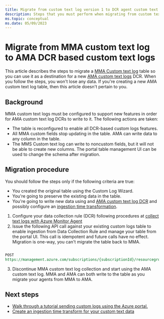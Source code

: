 ```yaml
---
title: Migrate from custom text log version 1 to DCR agent custom text logs.
description: Steps that you must perform when migrating from custom text log v1 to DCR based AMA custom text logs.
ms.topic: conceptual
ms.date: 05/09/2023
---
```


# Migrate from MMA custom text log to AMA DCR based custom text logs
This article describes the steps to migrate a [MMA Custom text log](data-sources-custom-logs.md) table so you can use it as a destination for a new [AMA custom text logs](data-collection-text-log.md) DCR. When you follow the steps, you won't lose any data. If you're creating a new AMA custom text log table, then this article doesn't pertain to you.
  
## Background
MMA custom text logs must be configured to support new features in order for AMA custom text log DCRs to write to it. The following actions are taken:
- The table is reconfigured to enable all DCR-based custom logs features.
- All MMA custom fields stop updating in the table. AMA can write data to any column in the table. 
- The MMS Custom text log can write to noncustom fields, but it will not be able to create new columns. The portal table management UI can be used to change the schema after migration.

## Migration procedure
You should follow the steps only if the following criteria are true:  
- You created the original table using the Custom Log Wizard.
- You're going to preserve the existing data in the table.
- You're going to write new data using and [AMA custom text log DCR](data-collection-text-log.md) and possibly configure an [ingestion time transformation](azure-monitor-agent-transformation.md).

1. Configure your data collection rule (DCR) following procedures at [collect text logs with Azure Monitor Agent](data-collection-text-log.md) 
2. Issue the following API call against your existing custom logs table to enable ingestion from Data Collection Rule and manage your table from the portal UI. This call is idempotent and future calls have no effect. Migration is one-way, you can't migrate the table back to MMA. 

```rest

POST
https://management.azure.com/subscriptions/{subscriptionId}/resourcegroups/{resourceGroupName}/providers/Microsoft.OperationalInsights/workspaces/{workspaceName}/tables/{tableName}/migrate?api-version=2021-12-01-preview
```
3. Discontinue MMA custom text log collection and start using the AMA custom text log. MMA and AMA can both write to the table as you migrate your agents from MMA to AMA.

## Next steps
- [Walk through a tutorial sending custom logs using the Azure portal.](data-collection-text-log.md)
- [Create an ingestion time transform for your custom text data](azure-monitor-agent-transformation.md)
